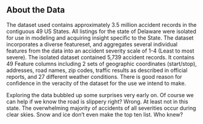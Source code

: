 ## About the Data
<p>
     The dataset used contains approximately 3.5 million accident records in the contiguous 49 US States. All listings for the state of Delaware were isolated for use in modeling and acquiring insight specific to the State. The dataset incorporates a diverse featureset, and aggregates several individual features from the data into an accident severity scale of 1-4 (Least to most severe). The isolated dataset contained 5,739 accident records. It contains 49 Feature columns including 2 sets of geographic coordinates (start/stop), addresses, road names, zip codes, traffic results as described in official reports, and 27 different weather conditions. There is good reason for confidence in the veracity of the dataset for the use we intend to make.<br>

 Exploring the data bubbled up some surprises very early on. Of course we can help if we know the road is slippery right? Wrong. At least not in this state. The overwhelming majority of accidents of all severities occur during clear skies. Snow and ice don’t even make the top ten list. Who knew?<br>
</p>
